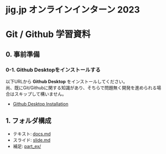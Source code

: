 # jig.jp オンラインインターン 2023
# Git / Github 学習資料

## 0. 事前準備
### 0-1. Github Desktopをインストールする

以下URLから **Github Desktop** をインストールしてください。  
尚、既にGit/Githubに関する知識があり、そちらで問題無く開発を進められる場合はスキップして構いません。

- [Github Desktop Installation](https://docs.github.com/ja/desktop/installing-and-configuring-github-desktop/installing-and-authenticating-to-github-desktop/installing-github-desktop)

## 1. フォルダ構成

- テキスト: [docs.md](https://github.com/jigintern/intern-dev-tutorial/blob/main/git-tutorial/docs.md)
- スライド: [slide.md](https://github.com/jigintern/intern-dev-tutorial/blob/main/git-tutorial/slide.md)
- 補足: [part_ex/](https://github.com/jigintern/intern-dev-tutorial/blob/main/git-tutorial/part_ex/)